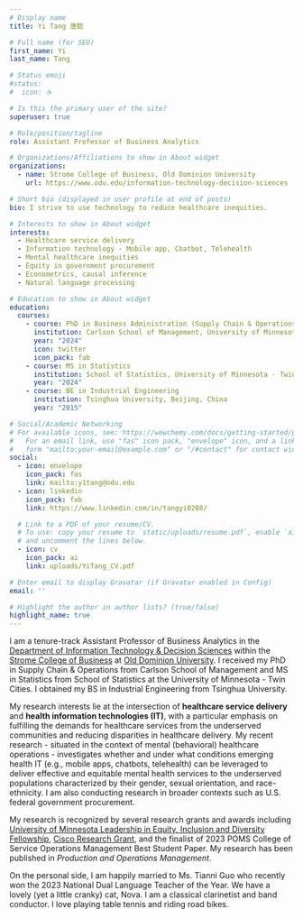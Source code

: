 ```yaml
---
# Display name
title: Yi Tang 唐懿

# Full name (for SEO)
first_name: Yi
last_name: Tang

# Status emoji
#status:
#  icon: ☕️

# Is this the primary user of the site?
superuser: true

# Role/position/tagline
role: Assistant Professor of Business Analytics

# Organizations/Affiliations to show in About widget
organizations:
  - name: Strome College of Business, Old Dominion University
    url: https://www.odu.edu/information-technology-decision-sciences

# Short bio (displayed in user profile at end of posts)
bio: I strive to use technology to reduce healthcare inequities.

# Interests to show in About widget
interests:
  - Healthcare service delivery
  - Information technology - Mobile app, Chatbot, Telehealth
  - Mental healthcare inequities
  - Equity in government procurement
  - Econometrics, causal inference
  - Natural language processing

# Education to show in About widget
education:
  courses:
    - course: PhD in Business Administration (Supply Chain & Operations)
      institution: Carlson School of Management, University of Minnesota - Twin Cities
      year: "2024"
      icon: twitter
      icon_pack: fab
    - course: MS in Statistics
      institution: School of Statistics, University of Minnesota - Twin Cities
      year: "2024"
    - course: BE in Industrial Engineering
      institution: Tsinghua University, Beijing, China
      year: "2015"

# Social/Academic Networking
# For available icons, see: https://wowchemy.com/docs/getting-started/page-builder/#icons
#   For an email link, use "fas" icon pack, "envelope" icon, and a link in the
#   form "mailto:your-email@example.com" or "/#contact" for contact widget.
social:
  - icon: envelope
    icon_pack: fas
    link: mailto:y1tang@odu.edu
  - icon: linkedin
    icon_pack: fab
    link: https://www.linkedin.com/in/tangyi0208/

  # Link to a PDF of your resume/CV.
  # To use: copy your resume to `static/uploads/resume.pdf`, enable `ai` icons in `params.yaml`,
  # and uncomment the lines below.
  - icon: cv
    icon_pack: ai
    link: uploads/YiTang_CV.pdf

# Enter email to display Gravatar (if Gravatar enabled in Config)
email: ''

# Highlight the author in author lists? (true/false)
highlight_name: true
---
```


I am a tenure-track Assistant Professor of Business Analytics in the [Department of Information Technology & Decision Sciences](https://www.odu.edu/information-technology-decision-sciences) within the [Strome College of Business](https://www.odu.edu/business) at [Old Dominion University](https://www.unm.edu/). I received my PhD in Supply Chain & Operations from Carlson School of Management and MS in Statistics from School of Statistics at the University of Minnesota - Twin Cities. I obtained my BS in Industrial Engineering from Tsinghua University.

My research interests lie at the intersection of **healthcare service delivery** and **health information technologies (IT)**, with a particular emphasis on fulfilling the demands for healthcare services from the underserved communities and reducing disparities in healthcare delivery. My recent research - situated in the context of mental (behavioral) healthcare operations - investigates whether and under what conditions emerging health IT (e.g., mobile apps, chatbots, telehealth) can be leveraged to deliver effective and equitable mental health services to the underserved populations characterized by their gender, sexual orientation, and race-ethnicity. I am also conducting research in broader contexts such as U.S. federal government procurement.

My research is recognized by several research grants and awards including [University of Minnesota Leadership in Equity, Inclusion and Diversity Fellowship](https://grad.umn.edu/news-events/news-overview/announcing-2020-2021-leadership-equity-inclusion-and-diversity-leid), [Cisco Research Grant](https://research.umn.edu/inquiry/post/collaboration-cisco-explores-frontier-data-technologies), and the finalist of 2023 POMS College of Service Operations Management Best Student Paper. My research has been published in *Production and Operations Management*.

On the personal side, I am happily married to Ms. Tianni Guo who recently won the 2023 National Dual Language Teacher of the Year. We have a lovely (yet a little cranky) cat, Nova. I am a classical clarinetist and band conductor. I love playing table tennis and riding road bikes. 
